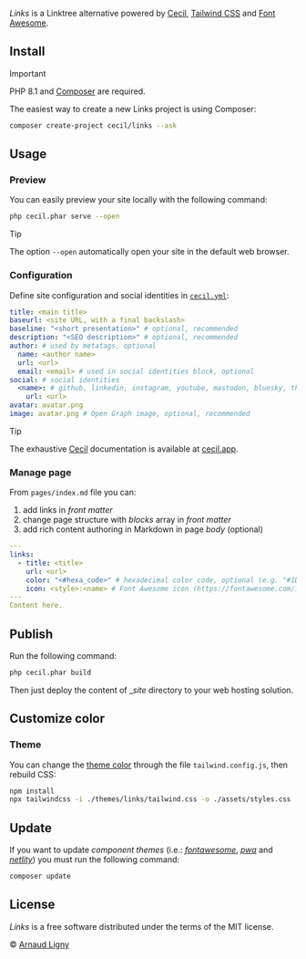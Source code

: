 _Links_ is a Linktree alternative powered by [Cecil](https://cecil.app), [Tailwind CSS](https://tailwindcss.com) and [Font Awesome](https://fontawesome.com).

## Install

> [!IMPORTANT]
> PHP 8.1 and [Composer](https://getcomposer.org) are required.

The easiest way to create a new Links project is using Composer:

```bash
composer create-project cecil/links --ask
```

## Usage

### Preview

You can easily preview your site locally with the following command:

```bash
php cecil.phar serve --open
```

> [!TIP]
> The option `--open` automatically open your site in the default web browser.

### Configuration

Define site configuration and social identities in [`cecil.yml`](cecil.yml):

```yaml
title: <main title>
baseurl: <site URL, with a final backslash>
baseline: "<short presentation>" # optional, recommended
description: "<SEO description>" # optional, recommended
author: # used by metatags, optional
  name: <author name>
  url: <url>
  email: <email> # used in social identities block, optional
social: # social identities
  <name>: # github, linkedin, instagram, youtube, mastodon, bluesky, threads, twitter or x
    url: <url>
avatar: avatar.png
image: avatar.png # Open Graph image, optional, recommended
```

> [!TIP]
> The exhaustive [Cecil](https://cecil/app) documentation is available at [cecil.app](https://cecil.app/documentation/configuration/).

### Manage page

From `pages/index.md` file you can:

1. add links in _front matter_
2. change page structure with _blocks_ array in _front matter_
3. add rich content authoring in Markdown in page _body_ (optional)

```yaml
---
links:
  - title: <title>
    url: <url>
    color: "<#hexa_code>" # hexadecimal color code, optional (e.g. "#1DA1F2")
    icon: <style>:<name> # Font Awesome icon (https://fontawesome.com/icons), optional (e.g. "brands:github")
---
Content here.
```

## Publish

Run the following command:

```bash
php cecil.phar build
```

Then just deploy the content of __site_ directory to your web hosting solution.

## Customize color

### Theme

You can change the [theme color](ttps://tailwindcss.com/docs/customizing-colors) through the file `tailwind.config.js`, then rebuild CSS:

```bash
npm install
npx tailwindcss -i ./themes/links/tailwind.css -o ./assets/styles.css
```

## Update

If you want to update _component themes_ (i.e.: _[fontawesome](https://github.com/Cecilapp/theme-fontawesome#readme)_, _[pwa](https://github.com/Cecilapp/theme-pwa#readme)_ and _[netlity](https://github.com/Cecilapp/theme-netlify#readme)_) you must run the following command:

```bash
composer update
```

## License

_Links_ is a free software distributed under the terms of the MIT license.

© [Arnaud Ligny](https://arnaudligny.fr)
